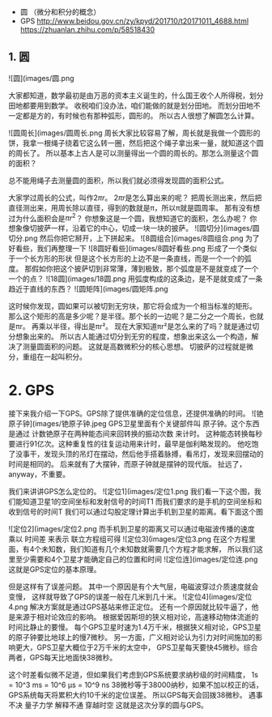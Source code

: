 * 圆 （微分和积分的概念）
* GPS
  http://www.beidou.gov.cn/zy/kpyd/201710/t20171011_4688.html
  https://zhuanlan.zhihu.com/p/58518430


## 1. 圆
![圆](images/圆.png

大家都知道，数学最初是由万恶的资本主义诞生的，什么国王收个人所得税，划分田地都要用到数学。
收税咱们没办法，咱们能做的就是划分田地。
而划分田地不一定都是方的，有时候也有那种弧形，圆形的。
所以古人很想了解圆怎么计算。



![圆周长](images/圆周长.png
周长大家比较容易了解，周长就是我做一个圆形的饼，我拿一根绳子绕着它这么转一圈，然后把这个绳子拿出来一量，就知道这个圆的周长了。
所以基本上古人是可以测量得出一个圆的周长的。那怎么测量这个圆的面积？

总不能用绳子去测量圆的面积，所以我们就必须得发现圆的面积公式。



大家学过周长的公式，叫作$2πr$。
$2πr$是怎么算出来的呢？
把周长测出来，然后把直径测出来，用周长除以直径，得到的数就是π，所以π就是圆周率。
那有没有想过为什么面积会是$πr^2$？
你想象这是一个圆，我想知道它的面积，怎么办呢？
你想象像切披萨一样，沿着它的中心，切成一块一块的披萨。
![圆切分](images/圆切分.png
然后你把它掰开，上下拼起来。
![8圆组合](images/8圆组合.png
为了好看些，我们再整理一下
![8圆好看些](images/8圆好看些.png
形成了一个类似于一个长方形的形状
但是这个长方形的上边不是一条直线，而是一个一个的弧度。
那假如你把这个披萨切到非常薄，薄到极致，那个弧度是不是就变成了一个一个的点？
![18圆](images/18圆.png
用弧度构成的这条边，是不是就变成了一条趋近于直线的东西？
![圆矩阵](images/圆矩阵.png

这时候你发现，圆如果可以被切到无穷块，那它将会成为一个相当标准的矩形。
那么这个矩形的高是多少呢？是半径。那个长的一边呢？是二分之一个周长，也就是πr。
再乘以半径，得出是πr²。
现在大家知道πr²是怎么来的了吗？就是通过切分想象出来的。
所以古人能通过切分到无穷的程度，想象出来这么一个构造，解决了测量圆面积的问题。
这就是高数微积分的核心思想。
切披萨的过程就是微分，重组在一起叫积分。








# 2. GPS
接下来我介绍一下GPS。GPS除了提供准确的定位信息，还提供准确的时间。
![铯原子钟](images/铯原子钟.jpeg
GPS卫星里面有个关键部件叫 原子钟。这个东西是通过 计数铯原子在两种能态间来回转换的振动次数 来计时。
这种能态转换每秒要进行91亿次。这种重复性的往复运动用来计时，最早是伽利略发现的。
他吃饱了没事干，发现头顶的吊灯在摆动，然后他手搭着脉搏，看吊灯，发现来回摆动的时间是相同的。
后来就有了大摆钟，而原子钟就是摆钟的现代版。 扯远了，anyway，不重要。



我们来讲讲GPS怎么定位的。
![定位1](images/定位1.png
我们看一下这个图，我们能知道卫星1的空间坐标和发射信号的时间T1
而我们要求的是手机的空间坐标和收到信号的时间T
我们可以通过勾股定理计算出手机到卫星的距离。看下面这个图



![定位2](images/定位2.png
而手机到卫星的距离又可以通过电磁波传播的速度 乘以 时间差 来表示
联立方程组可得
![定位3](images/定位3.png
在这个方程里面，有4个未知数，我们知道有几个未知数就需要几个方程才能求解，
所以我们这里至少需要和4个卫星才能确定自己的位置和时间
![定位连](images/定位连.png
这就是GPS定位的基本原理。



但是这样有了误差问题。
其中一个原因是有个大气层，电磁波穿过介质速度就会变慢，
这样就导致了GPS的误差一般在几米到几十米。
![定位4](images/定位4.png
解决方案就是通过GPS基站来修正定位。
还有一个原因就比较牛逼了，他是来源于相对论效应的影响。
根据爱因斯坦的狭义相对论，高速移动物体流逝的时间比静止的要慢。
每个GPS卫星时速为1.4万千米，根据狭义相对论，GPS卫星的原子钟要比地球上的慢7微秒。
另一方面，广义相对论认为引力对时间施加的影响更大，GPS卫星大概位于2万千米的太空中，
GPS卫星每天要快45微秒。综合两者，GPS每天比地面快38微秒。



这个时差看似微不足道，但如果我们考虑到GPS系统要求纳秒级的时间精度，
1s = 10^3 ms = 10^6 μs = 10^9 ns
38微秒等于38000纳秒，如果不加以校正的话，GPS系统每天将累积大约10千米的定位误差。
所以GPS每天会回拨38微秒。
遇事不决 量子力学 解释不通 穿越时空
这就是这次分享的圆与GPS。